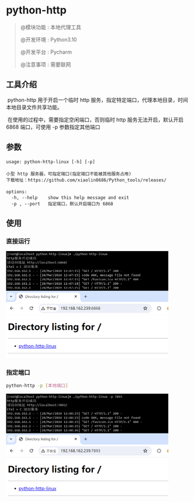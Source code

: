 # python-http

>@模块功能 : 本地代理工具
>
>@开发环境 : Python3.10
>
>@开发平台 : Pycharm
>
>@注意事项 : 需要联网

## 工具介绍

​	python-http 用于开启一个临时 http 服务，指定特定端口，代理本地目录，时间本地目录文件共享功能。

​	在使用的过程中，需要指定空闲端口，否则临时 http 服务无法开启，默认开启 6868 端口，可使用 -p 参数指定其他端口

## 参数

~~~
usage: python-http-linux [-h] [-p]

小型 http 服务器，可指定端口(指定端口不能被其他服务占用)
下载地址：https://github.com/xiaolin8686/Python_tools/releases/

options:
  -h, --help    show this help message and exit
  -p , --port   指定端口，默认开启端口为 6868
~~~

## 使用

### 直接运行

<img src="图片文件/image-20240328124749701.png" alt="image-20240328124749701" style="zoom: 50%;" />

### 指定端口

~~~bash
python-http -p [本地端口]
~~~

<img src="图片文件/image-20240328124845342.png" alt="image-20240328124845342" style="zoom: 50%;" />

